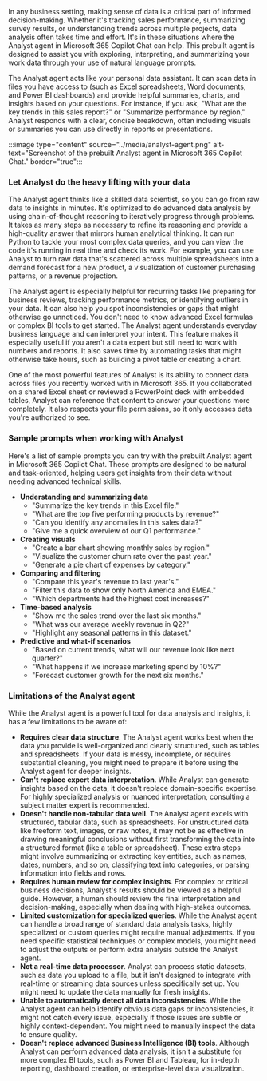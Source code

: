 In any business setting, making sense of data is a critical part of informed decision-making. Whether it's tracking sales performance, summarizing survey results, or understanding trends across multiple projects, data analysis often takes time and effort. It's in these situations where the Analyst agent in Microsoft 365 Copilot Chat can help. This prebuilt agent is designed to assist you with exploring, interpreting, and summarizing your work data through your use of natural language prompts.

The Analyst agent acts like your personal data assistant. It can scan data in files you have access to (such as Excel spreadsheets, Word documents, and Power BI dashboards) and provide helpful summaries, charts, and insights based on your questions. For instance, if you ask, "What are the key trends in this sales report?" or "Summarize performance by region," Analyst responds with a clear, concise breakdown, often including visuals or summaries you can use directly in reports or presentations.

:::image type="content" source="../media/analyst-agent.png" alt-text="Screenshot of the prebuilt Analyst agent in Microsoft 365 Copilot Chat." border="true":::

### Let Analyst do the heavy lifting with your data

The Analyst agent thinks like a skilled data scientist, so you can go from raw data to insights in minutes. It's optimized to do advanced data analysis by using chain-of-thought reasoning to iteratively progress through problems. It takes as many steps as necessary to refine its reasoning and provide a high-quality answer that mirrors human analytical thinking. It can run Python to tackle your most complex data queries, and you can view the code it's running in real time and check its work. For example, you can use Analyst to turn raw data that's scattered across multiple spreadsheets into a demand forecast for a new product, a visualization of customer purchasing patterns, or a revenue projection.

The Analyst agent is especially helpful for recurring tasks like preparing for business reviews, tracking performance metrics, or identifying outliers in your data. It can also help you spot inconsistencies or gaps that might otherwise go unnoticed. You don't need to know advanced Excel formulas or complex BI tools to get started. The Analyst agent understands everyday business language and can interpret your intent. This feature makes it especially useful if you aren't a data expert but still need to work with numbers and reports. It also saves time by automating tasks that might otherwise take hours, such as building a pivot table or creating a chart.

One of the most powerful features of Analyst is its ability to connect data across files you recently worked with in Microsoft 365. If you collaborated on a shared Excel sheet or reviewed a PowerPoint deck with embedded tables, Analyst can reference that content to answer your questions more completely. It also respects your file permissions, so it only accesses data you're authorized to see.

### Sample prompts when working with Analyst

Here's a list of sample prompts you can try with the  prebuilt Analyst agent in Microsoft 365 Copilot Chat. These prompts are designed to be natural and task-oriented, helping users get insights from their data without needing advanced technical skills.

- **Understanding and summarizing data**
    - "Summarize the key trends in this Excel file."
    - "What are the top five performing products by revenue?"
    - "Can you identify any anomalies in this sales data?"
    - "Give me a quick overview of our Q1 performance."
- **Creating visuals**
    - "Create a bar chart showing monthly sales by region."
    - "Visualize the customer churn rate over the past year."
    - "Generate a pie chart of expenses by category."
- **Comparing and filtering**
    - "Compare this year's revenue to last year's."
    - "Filter this data to show only North America and EMEA."
    - "Which departments had the highest cost increases?"
- **Time-based analysis**
    - "Show me the sales trend over the last six months."
    - "What was our average weekly revenue in Q2?"
    - "Highlight any seasonal patterns in this dataset."
- **Predictive and what-if scenarios**
    - "Based on current trends, what will our revenue look like next quarter?"
    - "What happens if we increase marketing spend by 10%?"
    - "Forecast customer growth for the next six months."

### Limitations of the Analyst agent

While the Analyst agent is a powerful tool for data analysis and insights, it has a few limitations to be aware of:

- **Requires clear data structure**. The Analyst agent works best when the data you provide is well-organized and clearly structured, such as tables and spreadsheets. If your data is messy, incomplete, or requires substantial cleaning, you might need to prepare it before using the Analyst agent for deeper insights.
- **Can't replace expert data interpretation**. While Analyst can generate insights based on the data, it doesn't replace domain-specific expertise. For highly specialized analysis or nuanced interpretation, consulting a subject matter expert is recommended.
- **Doesn't handle non-tabular data well**. The Analyst agent excels with structured, tabular data, such as spreadsheets. For unstructured data like freeform text, images, or raw notes, it may not be as effective in drawing meaningful conclusions without first transforming the data into a structured format (like a table or spreadsheet). These extra steps might involve summarizing or extracting key entities, such as names, dates, numbers, and so on, classifying text into categories, or parsing information into fields and rows.
- **Requires human review for complex insights**. For complex or critical business decisions, Analyst's results should be viewed as a helpful guide. However, a human should review the final interpretation and decision-making, especially when dealing with high-stakes outcomes.
- **Limited customization for specialized queries**. While the Analyst agent can handle a broad range of standard data analysis tasks, highly specialized or custom queries might require manual adjustments. If you need specific statistical techniques or complex models, you might need to adjust the outputs or perform extra analysis outside the Analyst agent.
- **Not a real-time data processor**. Analyst can process static datasets, such as data you upload to a file, but it isn't designed to integrate with real-time or streaming data sources unless specifically set up. You might need to update the data manually for fresh insights.
- **Unable to automatically detect all data inconsistencies**. While the Analyst agent can help identify obvious data gaps or inconsistencies, it might not catch every issue, especially if those issues are subtle or highly context-dependent. You might need to manually inspect the data to ensure quality.
- **Doesn't replace advanced Business Intelligence (BI) tools**. Although Analyst can perform advanced data analysis, it isn't a substitute for more complex BI tools, such as Power BI and Tableau, for in-depth reporting, dashboard creation, or enterprise-level data visualization.
